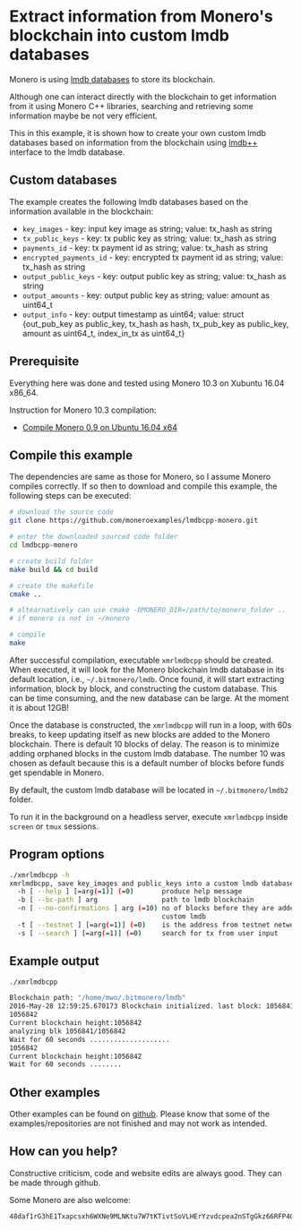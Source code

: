 # Extract information from Monero's blockchain into custom lmdb databases

Monero is using [lmdb databases](http://symas.com/mdb/) to store its blockchain.

Although one can interact directly with the blockchain to get information
from it using Monero C++ libraries,
searching and retrieving some information maybe be not very efficient.

This in this example, it is shown how to create your own custom lmdb databases
based on information from the blockchain using [lmdb++](https://github.com/bendiken/lmdbxx)
interface to the lmdb database.

## Custom databases

The example creates the following lmdb databases based on the information
available in the blockchain:

- `key_images` - key: input key image as string; value: tx_hash as string
- `tx_public_keys` - key: tx public key as string; value: tx_hash as string
- `payments_id` - key: tx payment id as string; value: tx_hash as string
- `encrypted_payments_id` - key: encrypted tx payment id as string; value: tx_hash as string
- `output_public_keys` - key: output public key as string; value: tx_hash as string
- `output_amounts` - key: output public key as string; value: amount as uint64_t
- `output_info` - key: output timestamp as uint64; value: struct {out_pub_key as public_key,
tx_hash as hash, tx_pub_key as public_key, amount as uint64_t, index_in_tx as uint64_t}

## Prerequisite

Everything here was done and tested using Monero 10.3 on Xubuntu 16.04 x86_64.

Instruction for Monero 10.3 compilation:
 - [Compile Monero 0.9 on Ubuntu 16.04 x64](https://github.com/moneroexamples/compile-monero-09-on-ubuntu-16-04)


## Compile this example
The dependencies are same as those for Monero, so I assume Monero compiles
correctly. If so then to download and compile this example, the following
steps can be executed:

```bash
# download the source code
git clone https://github.com/moneroexamples/lmdbcpp-monero.git

# enter the downloaded sourced code folder
cd lmdbcpp-monero

# create build folder
make build && cd build

# create the makefile
cmake .. 

# altearnatively can use cmake -DMONERO_DIR=/path/to/monero_folder .. 
# if monero is not in ~/monero

# compile
make
```

After successful compilation, executable `xmrlmdbcpp` should be created.
When executed, it will look for the Monero blockchain lmdb database in its
default location, i.e., `~/.bitmonero/lmdb`. Once found, it will start extracting
information, block by block, and constructing the custom database. This
can be time consuming, and the new database can be large. At the moment it is
about 12GB!

Once the database is constructed, the `xmrlmdbcpp`
will run in a loop, with 60s breaks, to keep updating itself as new blocks
are added to the Monero blockchain. There is default 10 blocks of delay.
The reason is to minimize adding orphaned blocks in the custom lmdb database.
The number 10 was chosen as default because this is a default number of blocks
before funds get spendable in Monero.

By default, the custom lmdb database will be located in `~/.bitmonero/lmdb2`
folder.

To run it in the background on a headless server,
execute `xmrlmdbcpp` inside `screen` or `tmux` sessions.

## Program options

```bash
./xmrlmdbcpp -h
xmrlmdbcpp, save key_images and public_keys into a custom lmdb database:
  -h [ --help ] [=arg(=1)] (=0)       produce help message
  -b [ --bc-path ] arg                path to lmdb blockchain
  -n [ --no-confirmations ] arg (=10) no of blocks before they are added to the
                                      custom lmdb
  -t [ --testnet ] [=arg(=1)] (=0)    is the address from testnet network
  -s [ --search ] [=arg(=1)] (=0)     search for tx from user input
```


## Example output

```bash
./xmrlmdbcpp
```

```bash
Blockchain path: "/home/mwo/.bitmonero/lmdb"
2016-May-28 12:59:25.670173 Blockchain initialized. last block: 1056841, d0.h0.m5.s7 time ago, current difficulty: 1471793108
1056842
Current blockchain height:1056842
analyzing blk 1056841/1056842
Wait for 60 seconds ....................
1056842
Current blockchain height:1056842
Wait for 60 seconds ........
```

## Other examples
Other examples can be found on  [github](https://github.com/moneroexamples?tab=repositories).
Please know that some of the examples/repositories are not
finished and may not work as intended.

## How can you help?

Constructive criticism, code and website edits are always good. They can be made through github.

Some Monero are also welcome:
```
48daf1rG3hE1Txapcsxh6WXNe9MLNKtu7W7tKTivtSoVLHErYzvdcpea2nSTgGkz66RFP4GKVAsTV14v6G3oddBTHfxP6tU
```
